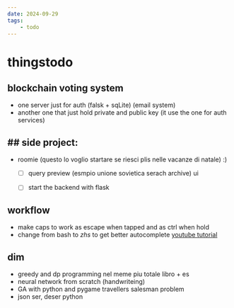 ```yaml
---
date: 2024-09-29 
tags: 
    - todo
---
```


# thingstodo

## blockchain voting system
- one server just for auth (falsk + sqLite) (email system)
- another one that just hold private and public key (it use the one for auth services)

## ## side project:
- roomie  (questo lo voglio startare se riesci plis nelle vacanze di natale) :)
    - [ ] query preview (esmpio unione sovietica serach archive) ui
    - [ ] start the backend with flask


## workflow
- make caps to work as escape when tapped and as ctrl when hold
- change from bash to *zhs* to get better autocomplete [youtube tutorial](https://youtu.be/ud7YxC33Z3w?feature=shared) 

## dim
- greedy and dp programming nel meme piu totale libro + es
- neural network from scratch (handwriteing)
- GA with python and pygame travellers salesman problem
- json ser, deser python
